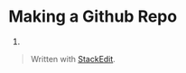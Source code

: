 
# Making a Github Repo

1. 
> Written with [StackEdit](https://stackedit.io/).
<!--stackedit_data:
eyJoaXN0b3J5IjpbMjI1NDQ0Njg3LDEzODM1Mjg4MjZdfQ==
-->